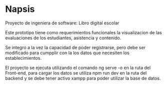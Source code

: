 # Napsis
Proyecto de ingeniera de software: Libro digital escolar                                                            


Este prototipo tiene como requerimientos funcionales la visualizacion de las evaluaciones de los estudiantes, asistencia y contenido.

Se integro a la vez la capacidad de poder registrarse, pero debe ser modificado para cumpplir con la los datos que necesiten los establecimientos.

El proyecto se ejecuta utilizando el comando ng serve -o en la ruta del Front-end, para cargar los datos se utiliza npm run dev en la ruta del backend y se debe tener activo xampp para poder utilizar la base de datos.

